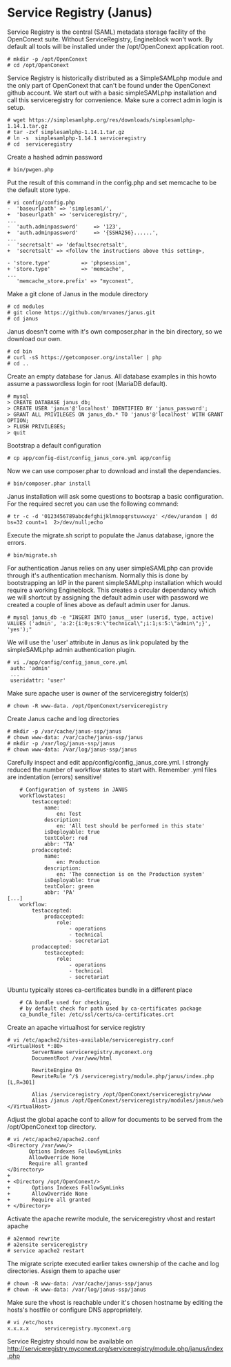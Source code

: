 # Service Registry (Janus)
Service Registry is the central (SAML) metadata storage facility of the OpenConext suite. Without ServiceRegistry, Engineblock won't work.
By default all tools will be installed under the /opt/OpenConext application root.
```
# mkdir -p /opt/OpenConext
# cd /opt/OpenConext
```
Service Registry is historically distributed as a SimpleSAMLphp module and the only part of OpenConext that can't be found under the OpenConext github account.
We start out with a basic simpleSAMLphp installation and call this serviceregistry for convenience. Make sure a correct admin login is setup.
```
# wget https://simplesamlphp.org/res/downloads/simplesamlphp-1.14.1.tar.gz
# tar -zxf simplesamlphp-1.14.1.tar.gz
# ln -s  simplesamlphp-1.14.1 serviceregistry
# cd  serviceregistry
```
Create a hashed admin password
```
# bin/pwgen.php
```
Put the result of this command in the config.php and set memcache to be the default store type.
```
# vi config/config.php
-  'baseurlpath' => 'simplesaml/',
+  'baseurlpath' => 'serviceregistry/',
...
-  'auth.adminpassword' 	=> '123',
+  'auth.adminpassword' 	=> '{SSHA256}......',
...
-  'secretsalt' => 'defaultsecretsalt',
+  'secretsalt' => <follow the instructions above this setting>,

- 'store.type'			=> 'phpsession',
+ 'store.type'			=> 'memcache',
...
   'memcache_store.prefix' => "myconext",
```
Make a git clone of Janus in the module directory
```
# cd modules
# git clone https://github.com/mrvanes/janus.git
# cd janus
```
Janus doesn't come with it's own composer.phar in the bin directory, so we download our own.
```
# cd bin
# curl -sS https://getcomposer.org/installer | php
# cd ..
```
Create an empty database for Janus. All database examples in this howto assume a passwordless login for root (MariaDB default).
```
# mysql
> CREATE DATABASE janus_db;
> CREATE USER 'janus'@'localhost' IDENTIFIED BY 'janus_password';
> GRANT ALL PRIVILEGES ON janus_db.* TO 'janus'@'localhost' WITH GRANT OPTION;
> FLUSH PRIVILEGES;
> quit
```
Bootstrap a default configuration
```
# cp app/config-dist/config_janus_core.yml app/config
```
Now we can use composer.phar to download and install the dependancies.
```
# bin/composer.phar install
```
Janus installation will ask some questions to bootsrap a basic configuration. For the required secret you can use the following command:
```
# tr -c -d '0123456789abcdefghijklmnopqrstuvwxyz' </dev/urandom | dd bs=32 count=1 	2>/dev/null;echo
```
Execute the migrate.sh script to populate the Janus database, ignore the errors.
```
# bin/migrate.sh
```
For authentication Janus relies on any user simpleSAMLphp can provide through it's authentication mechanism. Normally this is done by bootstrapping an IdP in the parent simpleSAMLphp installation which would require a working Engineblock. This creates a circular dependancy which we will shortcut by assigning the default admin user with password we created a couple of lines above as default admin user for Janus.
```
# mysql janus_db -e "INSERT INTO janus__user (userid, type, active) VALUES ('admin', 'a:2:{i:0;s:9:\"technical\";i:1;s:5:\"admin\";}', 'yes');"
```
We will use the 'user' attribute in Janus as link populated by the simpleSAMLphp admin authentication plugin.
```
# vi ./app/config/config_janus_core.yml
 auth: 'admin'
 ...
 useridattr: 'user'
```
Make sure apache user is owner of the serviceregistry folder(s)
```
# chown -R www-data. /opt/OpenConext/serviceregistry
```
Create Janus cache and log directories
```
# mkdir -p /var/cache/janus-ssp/janus
# chown www-data: /var/cache/janus-ssp/janus
# mkdir -p /var/log/janus-ssp/janus
# chown www-data: /var/log/janus-ssp/janus
```
Carefully inspect and edit app/config/config_janus_core.yml. I strongly reduced the number of workflow states to start with. Remember .yml files are indentation (errors) sensitive!
```
    # Configuration of systems in JANUS
    workflowstates:
        testaccepted:
            name:
                en: Test
            description:
                en: 'All test should be performed in this state'
            isDeployable: true
            textColor: red
            abbr: 'TA'
        prodaccepted:
            name:
                en: Production
            description:
                en: 'The connection is on the Production system'
            isDeployable: true
            textColor: green
            abbr: 'PA'
[...]
    workflow:
        testaccepted:
            prodaccepted:
                role:
                    - operations
                    - technical
                    - secretariat
        prodaccepted:
            testaccepted:
                role:
                    - operations
                    - technical
                    - secretariat
```
Ubuntu typically stores ca-certificates bundle in a different place
```
    # CA bundle used for checking,
    # by default check for path used by ca-certificates package
    ca_bundle_file: /etc/ssl/certs/ca-certificates.crt
```
Create an apache virtualhost for service registry
```
# vi /etc/apache2/sites-available/serviceregistry.conf
<VirtualHost *:80>
        ServerName serviceregistry.myconext.org
        DocumentRoot /var/www/html

        RewriteEngine On
        RewriteRule ^/$ /serviceregistry/module.php/janus/index.php [L,R=301]

        Alias /serviceregistry /opt/OpenConext/serviceregistry/www
        Alias /janus /opt/OpenConext/serviceregistry/modules/janus/web
</VirtualHost>
```
Adjust the global apache conf to allow for documents to be served from the /opt/OpenConext top directory.
```
# vi /etc/apache2/apache2.conf
<Directory /var/www/> 
       Options Indexes FollowSymLinks 
       AllowOverride None 
       Require all granted 
</Directory>
+
+ <Directory /opt/OpenConext/> 
+       Options Indexes FollowSymLinks 
+       AllowOverride None 
+       Require all granted 
+ </Directory>
```
Activate the  apache rewrite module, the serviceregistry vhost and restart apache
```
# a2enmod rewrite
# a2ensite serviceregistry
# service apache2 restart
```
The migrate scripte executed earlier takes ownership of the cache and log directories. Assign them to apache user
```
# chown -R www-data: /var/cache/janus-ssp/janus
# chown -R www-data: /var/log/janus-ssp/janus
```
Make sure the vhost is reachable under it's chosen hostname by editing the hosts's hostfile or configure DNS appropriately.
```
# vi /etc/hosts
x.x.x.x		serviceregistry.myconext.org
```
Service Registry should now be available on http://serviceregistry.myconext.org/serviceregistry/module.php/janus/index.php
